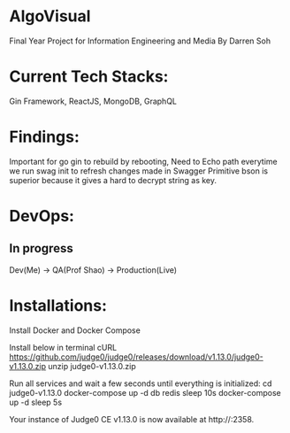 # AlgoVisual
Final Year Project for Information Engineering and Media
By Darren Soh
# Current Tech Stacks:
Gin Framework, ReactJS, MongoDB, GraphQL

# Findings:
Important for go gin to rebuild by rebooting,
Need to Echo path everytime we run swag init to refresh changes made in Swagger
Primitive bson is superior because it gives a hard to decrypt string as key.

# DevOps:
## In progress
Dev(Me) -> QA(Prof Shao) -> Production(Live)

# Installations:
Install Docker and Docker Compose

Install below in terminal
cURL https://github.com/judge0/judge0/releases/download/v1.13.0/judge0-v1.13.0.zip
unzip judge0-v1.13.0.zip

Run all services and wait a few seconds until everything is initialized:
cd judge0-v1.13.0
docker-compose up -d db redis
sleep 10s
docker-compose up -d
sleep 5s

Your instance of Judge0 CE v1.13.0 is now available at http://<IP ADDRESS OF YOUR SERVER>:2358.
